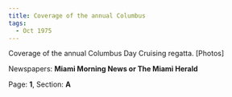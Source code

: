 ```yaml
---  
title: Coverage of the annual Columbus  
tags:  
  - Oct 1975  
---  
```

  
Coverage of the annual Columbus Day Cruising regatta. [Photos]  
  
Newspapers: **Miami Morning News or The Miami Herald**  
  
Page: **1**, Section: **A** 
